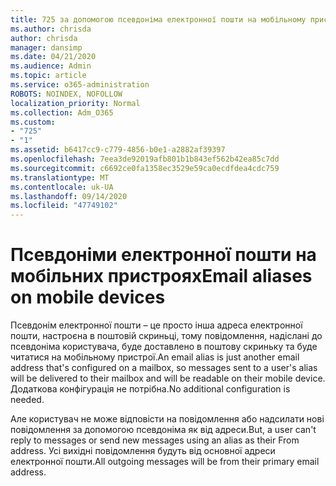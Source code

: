 ```yaml
---
title: 725 за допомогою псевдоніма електронної пошти на мобільному пристрої
ms.author: chrisda
author: chrisda
manager: dansimp
ms.date: 04/21/2020
ms.audience: Admin
ms.topic: article
ms.service: o365-administration
ROBOTS: NOINDEX, NOFOLLOW
localization_priority: Normal
ms.collection: Adm_O365
ms.custom:
- "725"
- "1"
ms.assetid: b6417cc9-c779-4856-b0e1-a2882af39397
ms.openlocfilehash: 7eea3de92019afb801b1b843ef562b42ea85c7dd
ms.sourcegitcommit: c6692ce0fa1358ec3529e59ca0ecdfdea4cdc759
ms.translationtype: MT
ms.contentlocale: uk-UA
ms.lasthandoff: 09/14/2020
ms.locfileid: "47749102"
---
```

# <a name="email-aliases-on-mobile-devices"></a><span data-ttu-id="29b9b-102">Псевдоніми електронної пошти на мобільних пристроях</span><span class="sxs-lookup"><span data-stu-id="29b9b-102">Email aliases on mobile devices</span></span>

<span data-ttu-id="29b9b-103">Псевдонім електронної пошти – це просто інша адреса електронної пошти, настроєна в поштовій скриньці, тому повідомлення, надіслані до псевдоніма користувача, буде доставлено в поштову скриньку та буде читатися на мобільному пристрої.</span><span class="sxs-lookup"><span data-stu-id="29b9b-103">An email alias is just another email address that's configured on a mailbox, so messages sent to a user's alias will be delivered to their mailbox and will be readable on their mobile device.</span></span> <span data-ttu-id="29b9b-104">Додаткова конфігурація не потрібна.</span><span class="sxs-lookup"><span data-stu-id="29b9b-104">No additional configuration is needed.</span></span>

<span data-ttu-id="29b9b-105">Але користувач не може відповісти на повідомлення або надсилати нові повідомлення за допомогою псевдоніма як від адреси.</span><span class="sxs-lookup"><span data-stu-id="29b9b-105">But, a user can't reply to messages or send new messages using an alias as their From address.</span></span> <span data-ttu-id="29b9b-106">Усі вихідні повідомлення будуть від основної адреси електронної пошти.</span><span class="sxs-lookup"><span data-stu-id="29b9b-106">All outgoing messages will be from their primary email address.</span></span>
